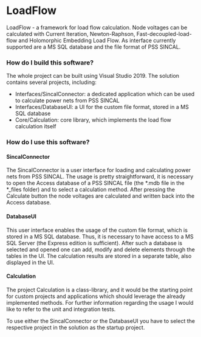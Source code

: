 LoadFlow
========
LoadFlow - a framework for load flow calculation. Node voltages can be calculated with Current Iteration, Newton-Raphson, Fast-decoupled-load-flow and Holomorphic Embedding Load Flow.
As interface currently supported are a MS SQL database and the file format of PSS SINCAL.

### How do I build this software? ###

The whole project can be built using Visual Studio 2019. The solution contains several projects, including:

 * Interfaces/SincalConnector: a dedicated application which can be used to calculate power nets from PSS SINCAL
 * Interfaces/DatabaseUI: a UI for the custom file format, stored in a MS SQL database
 * Core/Calculation: core library, which implements the load flow calculation itself

### How do I use this software? ###

#### SincalConnector ####
The SincalConnector is a user interface for loading and calculating power nets from PSS SINCAL. The usage is pretty straightforward, it is necessary to open the Access database of a PSS SINCAL file (the *.mdb file in the *_files folder) and to select a calculation method. After pressing the Calculate button the node voltages are calculated and written back into the Access database.

#### DatabaseUI ####
This user interface enables the usage of the custom file format, which is stored in a MS SQL database. Thus, it is necessary to have access to a MS SQL Server (the Express edition is sufficient). After such a database is selected and opened one can add, modify and delete elements through the tables in the UI. The calculation results are stored in a separate table, also displayed in the UI.

#### Calculation ####
The project Calculation is a class-library, and it would be the starting point for custom projects and applications which should leverage the already implemented methods. For further information regarding the usage I would like to refer to the unit and integration tests.

To use either the SincalConnector or the DatabaseUI you have to select the respective project in the solution as the startup project.